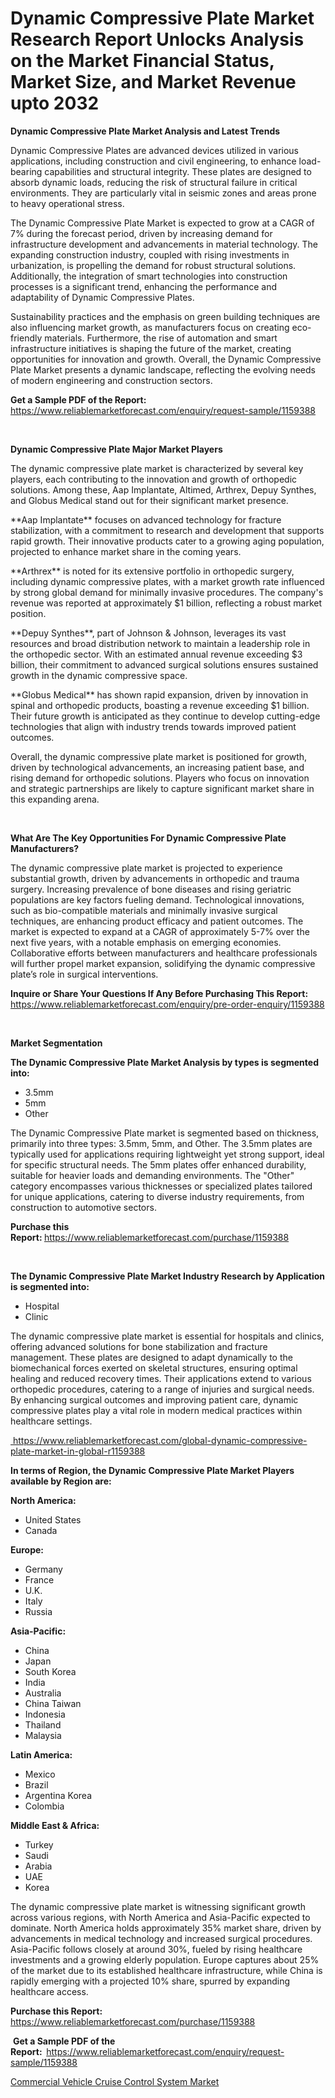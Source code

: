 <p><h1>Dynamic Compressive Plate Market Research Report Unlocks Analysis on the Market Financial Status, Market Size, and Market Revenue upto 2032</h1></p><p><strong>Dynamic Compressive Plate Market Analysis and Latest Trends</strong></p>
<p><p>Dynamic Compressive Plates are advanced devices utilized in various applications, including construction and civil engineering, to enhance load-bearing capabilities and structural integrity. These plates are designed to absorb dynamic loads, reducing the risk of structural failure in critical environments. They are particularly vital in seismic zones and areas prone to heavy operational stress.</p><p>The Dynamic Compressive Plate Market is expected to grow at a CAGR of 7% during the forecast period, driven by increasing demand for infrastructure development and advancements in material technology. The expanding construction industry, coupled with rising investments in urbanization, is propelling the demand for robust structural solutions. Additionally, the integration of smart technologies into construction processes is a significant trend, enhancing the performance and adaptability of Dynamic Compressive Plates. </p><p>Sustainability practices and the emphasis on green building techniques are also influencing market growth, as manufacturers focus on creating eco-friendly materials. Furthermore, the rise of automation and smart infrastructure initiatives is shaping the future of the market, creating opportunities for innovation and growth. Overall, the Dynamic Compressive Plate Market presents a dynamic landscape, reflecting the evolving needs of modern engineering and construction sectors.</p></p>
<p><strong>Get a Sample PDF of the Report:&nbsp;</strong> <a href="https://www.reliablemarketforecast.com/enquiry/request-sample/1159388?utm_campaign=2853&utm_medium=2&utm_source=Github&utm_content=ia&utm_term=22032025&utm_id=dynamic-compressive-plate">https://www.reliablemarketforecast.com/enquiry/request-sample/1159388</a></p>
<p>&nbsp;</p>
<p><strong>Dynamic Compressive Plate Major Market Players</strong></p>
<p><p>The dynamic compressive plate market is characterized by several key players, each contributing to the innovation and growth of orthopedic solutions. Among these, Aap Implantate, Altimed, Arthrex, Depuy Synthes, and Globus Medical stand out for their significant market presence.</p><p>**Aap Implantate** focuses on advanced technology for fracture stabilization, with a commitment to research and development that supports rapid growth. Their innovative products cater to a growing aging population, projected to enhance market share in the coming years.</p><p>**Arthrex** is noted for its extensive portfolio in orthopedic surgery, including dynamic compressive plates, with a market growth rate influenced by strong global demand for minimally invasive procedures. The company's revenue was reported at approximately $1 billion, reflecting a robust market position.</p><p>**Depuy Synthes**, part of Johnson & Johnson, leverages its vast resources and broad distribution network to maintain a leadership role in the orthopedic sector. With an estimated annual revenue exceeding $3 billion, their commitment to advanced surgical solutions ensures sustained growth in the dynamic compressive space.</p><p>**Globus Medical** has shown rapid expansion, driven by innovation in spinal and orthopedic products, boasting a revenue exceeding $1 billion. Their future growth is anticipated as they continue to develop cutting-edge technologies that align with industry trends towards improved patient outcomes.</p><p>Overall, the dynamic compressive plate market is positioned for growth, driven by technological advancements, an increasing patient base, and rising demand for orthopedic solutions. Players who focus on innovation and strategic partnerships are likely to capture significant market share in this expanding arena.</p></p>
<p>&nbsp;</p>
<p><strong>What Are The Key Opportunities For Dynamic Compressive Plate Manufacturers?</strong></p>
<p><p>The dynamic compressive plate market is projected to experience substantial growth, driven by advancements in orthopedic and trauma surgery. Increasing prevalence of bone diseases and rising geriatric populations are key factors fueling demand. Technological innovations, such as bio-compatible materials and minimally invasive surgical techniques, are enhancing product efficacy and patient outcomes. The market is expected to expand at a CAGR of approximately 5-7% over the next five years, with a notable emphasis on emerging economies. Collaborative efforts between manufacturers and healthcare professionals will further propel market expansion, solidifying the dynamic compressive plate’s role in surgical interventions.</p></p>
<p><strong>Inquire or Share Your Questions If Any Before Purchasing This Report:</strong> <a href="https://www.reliablemarketforecast.com/enquiry/pre-order-enquiry/1159388?utm_campaign=2853&utm_medium=2&utm_source=Github&utm_content=ia&utm_term=22032025&utm_id=dynamic-compressive-plate">https://www.reliablemarketforecast.com/enquiry/pre-order-enquiry/1159388</a></p>
<p>&nbsp;</p>
<p><strong>Market Segmentation</strong></p>
<p><strong>The Dynamic Compressive Plate Market Analysis by types is segmented into:</strong></p>
<p><ul><li>3.5mm</li><li>5mm</li><li>Other</li></ul></p>
<p><p>The Dynamic Compressive Plate market is segmented based on thickness, primarily into three types: 3.5mm, 5mm, and Other. The 3.5mm plates are typically used for applications requiring lightweight yet strong support, ideal for specific structural needs. The 5mm plates offer enhanced durability, suitable for heavier loads and demanding environments. The "Other" category encompasses various thicknesses or specialized plates tailored for unique applications, catering to diverse industry requirements, from construction to automotive sectors.</p></p>
<p><strong>Purchase this Report:&nbsp;</strong><a href="https://www.reliablemarketforecast.com/purchase/1159388?utm_campaign=2853&utm_medium=2&utm_source=Github&utm_content=ia&utm_term=22032025&utm_id=dynamic-compressive-plate">https://www.reliablemarketforecast.com/purchase/1159388</a></p>
<p>&nbsp;</p>
<p><strong>The Dynamic Compressive Plate Market Industry Research by Application is segmented into:</strong></p>
<p><ul><li>Hospital</li><li>Clinic</li></ul></p>
<p><p>The dynamic compressive plate market is essential for hospitals and clinics, offering advanced solutions for bone stabilization and fracture management. These plates are designed to adapt dynamically to the biomechanical forces exerted on skeletal structures, ensuring optimal healing and reduced recovery times. Their applications extend to various orthopedic procedures, catering to a range of injuries and surgical needs. By enhancing surgical outcomes and improving patient care, dynamic compressive plates play a vital role in modern medical practices within healthcare settings.</p></p>
<p><a href="https://www.reliablemarketforecast.com/global-dynamic-compressive-plate-market-in-global-r1159388?utm_campaign=2853&utm_medium=2&utm_source=Github&utm_content=ia&utm_term=22032025&utm_id=dynamic-compressive-plate">&nbsp;https://www.reliablemarketforecast.com/global-dynamic-compressive-plate-market-in-global-r1159388</a></p>
<p><strong>In terms of Region, the Dynamic Compressive Plate Market Players available by Region are:</strong></p>
<p>
    <p> <strong> North America: </strong>
        <ul>
            <li>United States</li>
            <li>Canada</li>
        </ul>
        </p> 
    <p> <strong> Europe: </strong>
        <ul>
            <li>Germany</li>
            <li>France</li>
            <li>U.K.</li>
            <li>Italy</li>
            <li>Russia</li>
        </ul>
        </p> 
    <p> <strong> Asia-Pacific: </strong>
        <ul>
            <li>China</li>
            <li>Japan</li>
            <li>South Korea</li>
            <li>India</li>
            <li>Australia</li>
            <li>China Taiwan</li>
            <li>Indonesia</li>
            <li>Thailand</li>
            <li>Malaysia</li>
        </ul>
        </p> 
    <p> <strong> Latin America: </strong>
        <ul>
            <li>Mexico</li>
            <li>Brazil</li>
            <li>Argentina Korea</li>
            <li>Colombia</li>
        </ul>
        </p> 
    <p> <strong> Middle East & Africa: </strong>
        <ul>
            <li>Turkey</li>
            <li>Saudi</li>
            <li>Arabia</li>
            <li>UAE</li>
            <li>Korea</li>
        </ul>
    </p>
    </p>
<p><p>The dynamic compressive plate market is witnessing significant growth across various regions, with North America and Asia-Pacific expected to dominate. North America holds approximately 35% market share, driven by advancements in medical technology and increased surgical procedures. Asia-Pacific follows closely at around 30%, fueled by rising healthcare investments and a growing elderly population. Europe captures about 25% of the market due to its established healthcare infrastructure, while China is rapidly emerging with a projected 10% share, spurred by expanding healthcare access.</p></p>
<p><strong>Purchase this Report: </strong><a href="https://www.reliablemarketforecast.com/purchase/1159388?utm_campaign=2853&utm_medium=2&utm_source=Github&utm_content=ia&utm_term=22032025&utm_id=dynamic-compressive-plate">https://www.reliablemarketforecast.com/purchase/1159388</a></p>
<p>&nbsp;<strong>Get a Sample PDF of the Report:&nbsp;&nbsp;</strong><a href="https://www.reliablemarketforecast.com/enquiry/request-sample/1159388?utm_campaign=2853&utm_medium=2&utm_source=Github&utm_content=ia&utm_term=22032025&utm_id=dynamic-compressive-plate">https://www.reliablemarketforecast.com/enquiry/request-sample/1159388</a></p>
<p><strong></strong></p>
<p><p><a href="https://github.com/ternainglin/Market-Research-Report-List-1/blob/main/commercial-vehicle-cruise-control-system-market.md?utm_campaign=2853&utm_medium=2&utm_source=Github&utm_content=ia&utm_term=22032025&utm_id=dynamic-compressive-plate">Commercial Vehicle Cruise Control System Market</a></p></p>